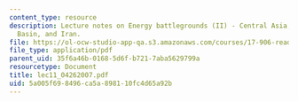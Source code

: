 ```yaml
---
content_type: resource
description: Lecture notes on Energy battlegrounds (II) - Central Asia, the Caspian
  Basin, and Iran.
file: https://ol-ocw-studio-app-qa.s3.amazonaws.com/courses/17-906-reading-seminar-in-social-science-the-geopolitics-and-geoeconomics-of-global-energy-spring-2007/5a005f698496ca5a898110fc4d65a92b_lec11_04262007.pdf
file_type: application/pdf
parent_uid: 35f6a46b-0168-5d6f-b721-7aba5629799a
resourcetype: Document
title: lec11_04262007.pdf
uid: 5a005f69-8496-ca5a-8981-10fc4d65a92b
---
```

